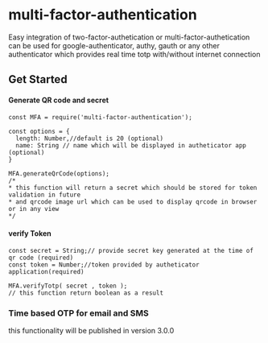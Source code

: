 # multi-factor-authentication

Easy integration of two-factor-authetication or multi-factor-authetication can be used for google-authenticator, authy, gauth or any other authenticator which provides real time totp with/without internet connection

## Get Started

#### Generate QR code and secret
```
const MFA = require('multi-factor-authentication');

const options = {
  length: Number,//default is 20 (optional)
  name: String // name which will be displayed in autheticator app (optional)
}

MFA.generateQrCode(options);
/*
* this function will return a secret which should be stored for token validation in future
* and qrcode image url which can be used to display qrcode in browser or in any view
*/
```

#### verify Token

```
const secret = String;// provide secret key generated at the time of qr code (required)
const token = Number;//token provided by autheticator application(required)

MFA.verifyTotp( secret , token );
// this function return boolean as a result
```

### Time based OTP for email and SMS

this functionality will be published in version 3.0.0
